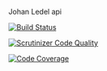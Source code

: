 Johan Ledel api


[![Build Status](https://travis-ci.org/JohanLe/me-api.svg?branch=master)](https://travis-ci.org/JohanLe/me-api)

[![Scrutinizer Code Quality](https://scrutinizer-ci.com/g/JohanLe/me-api/badges/quality-score.png?b=master)](https://scrutinizer-ci.com/g/JohanLe/me-api/?branch=master)

[![Code Coverage](https://scrutinizer-ci.com/g/JohanLe/me-api/badges/coverage.png?b=master)](https://scrutinizer-ci.com/g/JohanLe/me-api/?branch=master)